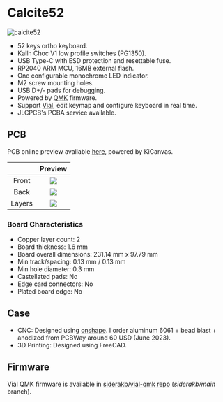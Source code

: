 # Calcite52

![calcite52](https://imgur.com/0LeJ65r.jpg)

- 52 keys ortho keyboard.
- Kailh Choc V1 low profile switches (PG1350).
- USB Type-C with ESD protection and resettable fuse.
- RP2040 ARM MCU, 16MB external flash.
- One configurable monochrome LED indicator.
- M2 screw mounting holes.
- USB D+/- pads for debugging.
- Powered by [QMK](https://github.com/qmk/qmk_firmware) firmware.
- Support [Vial](https://get.vial.today), edit keymap and configure keyboard in real time.
- JLCPCB's PCBA service available.

## PCB

PCB online preview avaliable [here](https://kicanvas.org/?github=https%3A%2F%2Fgithub.com%2Fsiderakb%2Fcalcite%2Ftree%2Fmain%2FCalcite52%2Fpcb), powered by KiCanvas.

|        |               Preview                |
| :----: | :----------------------------------: |
| Front  | ![](https://i.imgur.com/gmzlI4C.png) |
|  Back  | ![](https://i.imgur.com/0coQmdB.png) |
| Layers | ![](https://i.imgur.com/m04crWC.png) |

### Board Characteristics

- Copper layer count: 2
- Board thickness: 1.6 mm
- Board overall dimensions: 231.14 mm x 97.79 mm
- Min track/spacing: 0.13 mm / 0.13 mm
- Min hole diameter: 0.3 mm
- Castellated pads: No
- Edge card connectors: No
- Plated board edge: No

## Case

- CNC: Designed using [onshape](https://cad.onshape.com/documents/40c7e2089f3d168efe6af68a/w/3670640f6bf03c896decab1c/e/fe064372e5ac08dff53a3881?renderMode=0&uiState=65b3d52ba4a899578972f582). I order aluminum 6061 + bead blast + anodized from PCBWay around 60 USD (June 2023).
- 3D Printing: Designed using FreeCAD.

## Firmware

Vial QMK firmware is available in [siderakb/vial-qmk repo](https://github.com/siderakb/vial-qmk/tree/siderakb/main/keyboards/siderakb/calcite52) (*siderakb/main* branch).
